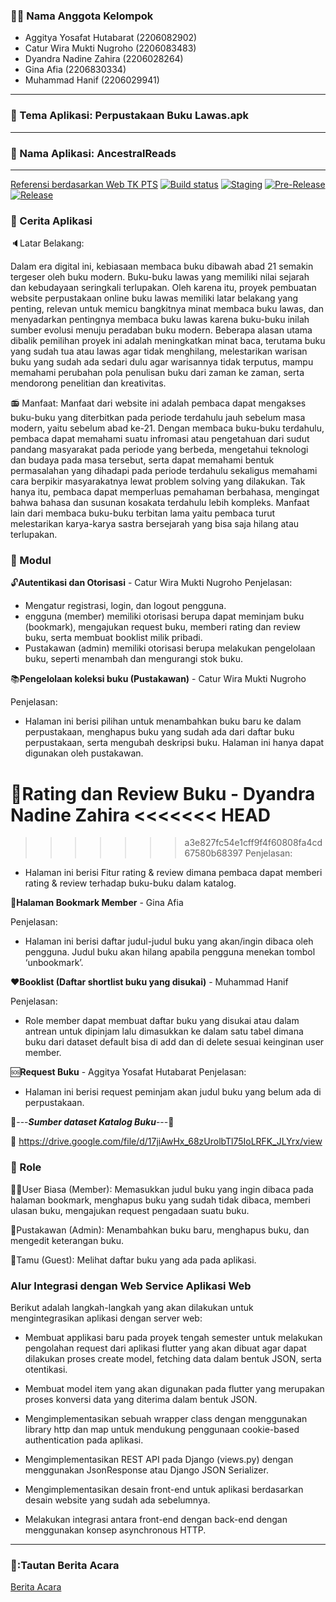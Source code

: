 ### 👨‍🦲 Nama Anggota Kelompok 
- Aggitya Yosafat Hutabarat (2206082902)
- Catur Wira Mukti Nugroho (2206083483)
- Dyandra Nadine Zahira (2206028264)
- Gina Afia (2206830334)
- Muhammad Hanif (2206029941)
---

### 📱 Tema Aplikasi: Perpustakaan Buku Lawas.apk
---

### 🍎 Nama Aplikasi: AncestralReads
---

[Referensi berdasarkan Web TK PTS](https://ancestralreads-b01-tk.pbp.cs.ui.ac.id/)
[![Build status](https://build.appcenter.ms/v0.1/apps/e125d092-8153-4145-aac5-451f3a223eb6/branches/main/badge)](https://appcenter.ms)
[![Staging](https://github.com/mhanifti/AncestralReadsMobile/actions/workflows/staging.yml/badge.svg)](https://github.com/mhanifti/AncestralReadsMobile/actions/workflows/staging.yml)
[![Pre-Release](https://github.com/mhanifti/AncestralReadsMobile/actions/workflows/pre-release.yml/badge.svg)](https://github.com/mhanifti/AncestralReadsMobile/actions/workflows/pre-release.yml)
[![Release](https://github.com/mhanifti/AncestralReadsMobile/actions/workflows/release.yml/badge.svg)](https://github.com/mhanifti/AncestralReadsMobile/actions/workflows/release.yml)


### 💾 Cerita Aplikasi

🔈Latar Belakang:

Dalam era digital ini, kebiasaan membaca buku dibawah abad 21 semakin tergeser oleh buku modern. Buku-buku lawas yang memiliki nilai sejarah dan kebudayaan seringkali terlupakan. Oleh karena itu, proyek pembuatan website perpustakaan online buku lawas memiliki latar belakang yang penting, relevan untuk memicu bangkitnya minat membaca buku lawas, dan menyadarkan pentingnya membaca buku lawas karena buku-buku inilah sumber evolusi menuju peradaban buku modern. Beberapa alasan utama dibalik pemilihan proyek ini adalah meningkatkan minat baca, terutama buku yang sudah tua atau lawas agar tidak menghilang, melestarikan warisan buku yang sudah ada sedari dulu agar warisannya tidak terputus, mampu memahami perubahan pola penulisan buku dari zaman ke zaman, serta mendorong penelitian dan kreativitas.

📻 Manfaat:
Manfaat dari website ini adalah pembaca dapat mengakses buku-buku yang diterbitkan pada periode terdahulu jauh sebelum masa modern, yaitu sebelum abad ke-21. Dengan membaca buku-buku terdahulu, pembaca dapat memahami suatu infromasi atau pengetahuan dari sudut pandang masyarakat pada periode yang berbeda, mengetahui teknologi dan budaya pada masa tersebut, serta dapat memahami bentuk permasalahan yang dihadapi pada periode terdahulu sekaligus memahami cara berpikir masyarakatnya lewat problem solving yang dilakukan. Tak hanya itu, pembaca dapat memperluas pemahaman berbahasa, mengingat bahwa bahasa dan susunan kosakata terdahulu lebih kompleks. Manfaat lain dari membaca buku-buku terbitan lama yaitu pembaca turut melestarikan karya-karya sastra bersejarah yang bisa saja hilang atau terlupakan.

### 📓 Modul
:unlock:**Autentikasi dan Otorisasi** - Catur Wira Mukti Nugroho
Penjelasan:
- Mengatur registrasi, login, dan logout pengguna.
- engguna (member) memiliki otorisasi berupa dapat meminjam buku (bookmark), mengajukan request buku, memberi rating dan review buku, serta membuat booklist milik pribadi.
- Pustakawan (admin) memiliki otorisasi berupa melakukan pengelolaan buku, seperti menambah dan mengurangi stok buku.

:books:**Pengelolaan koleksi buku (Pustakawan)** - Catur Wira Mukti Nugroho

Penjelasan:
- Halaman ini berisi pilihan untuk menambahkan buku baru ke dalam perpustakaan, menghapus buku yang sudah ada dari daftar buku perpustakaan, serta mengubah deskripsi buku. Halaman ini hanya dapat digunakan oleh pustakawan.

:stars:**Rating dan Review Buku** - Dyandra Nadine Zahira
<<<<<<< HEAD
=======

>>>>>>> a3e827fc54e1cff9f4f60808fa4cd67580b68397
Penjelasan: 
- Halaman ini berisi Fitur rating & review dimana pembaca dapat memberi rating & review terhadap buku-buku dalam katalog. 

:ledger:**Halaman Bookmark Member** - Gina Afia

Penjelasan:
- Halaman ini berisi daftar judul-judul buku yang akan/ingin dibaca oleh pengguna. Judul buku akan hilang apabila pengguna menekan tombol ‘unbookmark’.

:hearts:**Booklist (Daftar shortlist buku yang disukai)** - Muhammad Hanif

Penjelasan: 
- Role member dapat membuat daftar buku yang disukai atau dalam antrean untuk dipinjam lalu dimasukkan ke dalam satu tabel dimana buku dari dataset default bisa di add dan di delete sesuai keinginan user member.
		
:sos:**Request Buku** - Aggitya Yosafat Hutabarat
Penjelasan:
- Halaman ini berisi request peminjam akan judul buku yang belum ada di perpustakaan.

:open_file_folder:---***Sumber dataset Katalog Buku***---:open_file_folder:

:paperclip: https://drive.google.com/file/d/17jiAwHx_68zUrolbTl75IoLRFK_JLYrx/view 

### 📛 Role

👦👧User Biasa (Member): Memasukkan judul buku yang ingin dibaca pada halaman bookmark, menghapus buku yang sudah tidak dibaca, memberi ulasan buku, mengajukan request pengadaan suatu buku.

👵Pustakawan (Admin): Menambahkan buku baru, menghapus buku, dan mengedit keterangan buku.

🙍Tamu (Guest): Melihat daftar buku yang ada pada aplikasi.

### Alur Integrasi dengan Web Service Aplikasi Web

Berikut adalah langkah-langkah yang akan dilakukan untuk mengintegrasikan aplikasi dengan server web:
- Membuat applikasi baru pada proyek tengah semester untuk melakukan pengolahan request dari aplikasi flutter yang akan dibuat agar dapat dilakukan proses create model, fetching data dalam bentuk JSON, serta otentikasi.
- Membuat model item yang akan digunakan pada flutter yang merupakan proses konversi data yang diterima dalam bentuk JSON.

- Mengimplementasikan sebuah wrapper class dengan menggunakan library http dan map untuk mendukung penggunaan cookie-based authentication pada aplikasi.
- Mengimplementasikan REST API pada Django (views.py) dengan menggunakan JsonResponse atau Django JSON Serializer.
- Mengimplementasikan desain front-end untuk aplikasi berdasarkan desain website yang sudah ada sebelumnya.
- Melakukan integrasi antara front-end dengan back-end dengan menggunakan konsep asynchronous HTTP.
---

### 🔗:**Tautan Berita Acara**
[Berita Acara](https://docs.google.com/spreadsheets/d/1zmUzPm34MB2xwXZVjVh4mSuMAWh0hM1XZBRv8MRpI2g/edit?usp=sharing)

